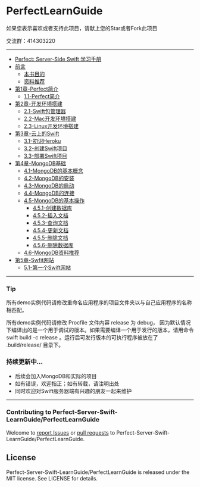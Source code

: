 # PerfectLearnGuide

如果您表示喜欢或者支持此项目，请献上您的Star或者Fork此项目

交流群：414303220

---

* [Perfect: Server-Side Swift 学习手册](PerfectLearnGuide.md)
* [前言](#)
  * [本书目的](前言/本书目的.md)
  * [资料推荐](前言/资料推荐.md)
* [第1章-Perfect简介](第1章-Perfect简介.md)
  * [1.1-Perfect简介](第1章-Perfect简介/1.1-Perfect简介.md)
* [第2章-开发环境搭建](第2章-开发环境搭建.md)
  * [2.1-Swift包管理器](第2章-开发环境搭建/2.1-Swift包管理器.md)
  * [2.2-Mac开发环境搭建](第2章-开发环境搭建/2.2-Mac开发环境搭建.md)
  * [2.3-Linux开发环境搭建](第2章-开发环境搭建/2.3-Linux开发环境搭建.md)
* [第3章-云上的Swift](第3章-云上的Swift.md)
  * [3.1-初识Heroku](第3章-云上的Swift/3.1-初识Heroku.md)
  * [3.2-创建Swift项目](第3章-云上的Swift/3.2-创建Swift项目.md)
  * [3.3-部署Swift项目](第3章-云上的Swift/3.3-部署Swift项目.md)
* [第4章-MongoDB基础](第4章-MongoDB基础.md)   
  * [4.1-MongoDB的基本概念](第4章-MongoDB基础/4.1-MongoDB的基本概念.md)
  * [4.2-MongoDB的安装](第4章-MongoDB基础/4.2-MongoDB的安装.md)
  * [4.3-MongoDB的启动](第4章-MongoDB基础/4.3-MongoDB的启动.md)
  * [4.4-MongoDB的连接](第4章-MongoDB基础/4.4-MongoDB的连接.md)
  * [4.5-MongoDB的基本操作](第4章-MongoDB基础/4.5-MongoDB的基本操作.md)
     * [4.5.1-创建数据库](第4章-MongoDB基础/4.5-MongoDB的基本操作/4.5.1-创建数据库.md)
     * [4.5.2-插入文档](第4章-MongoDB基础/4.5-MongoDB的基本操作/4.5.2-插入文档.md)    
     * [4.5.3-查询文档](第4章-MongoDB基础/4.5-MongoDB的基本操作/4.5.3-查询文档.md)
     * [4.5.4-更新文档](第4章-MongoDB基础/4.5-MongoDB的基本操作/4.5-更新文档.md)
     * [4.5.5-删除文档](第4章-MongoDB基础/4.5-MongoDB的基本操作/4.5.5-删除文档.md)
     * [4.5.6-删除数据库](第4章-MongoDB基础/4.5-MongoDB的基本操作/4.5.6-删除数据库.md)
  * [4.6-MongoDB资料推荐](第4章-MongoDB基础/4.6-MongoDB资料推荐.md)
* [第5章-Swfit网站](第5章-Swfit网站.md)
  * [5.1-第一个Swift网站](第5章-Swift网站/5.1-第一个Swift网站.md)

---

### Tip

所有demo实例代码请修改重命名应用程序的项目文件夹以与自己应用程序的名称相匹配。

所有demo实例代码请修改 Procfile 文件内容 release 为 debug，
因为默认情况下编译出的是一个用于调试的版本。如果需要编译一个用于发行的版本，请用命令 swift build -c release 。运行后可发行版本的可执行程序被放在了 .build/release/ 目录下。

### 持续更新中...
- 后续会加入MongoDB和实际的项目
- 如有错误，欢迎指正；如有转载，请注明出处
- 同时欢迎对Swift服务器端有兴趣的朋友一起来维护

---

### Contributing to Perfect-Server-Swift-LearnGuide/PerfectLearnGuide
Welcome to [report Issues](https://github.com/Perfect-Server-Swift-LearnGuide/PerfectLearnGuide/issues) or [pull requests](https://github.com/Perfect-Server-Swift-LearnGuide/PerfectLearnGuide/pulls) to Perfect-Server-Swift-LearnGuide/PerfectLearnGuide.

## License

Perfect-Server-Swift-LearnGuide/PerfectLearnGuide is released under the MIT license. See LICENSE for details.

